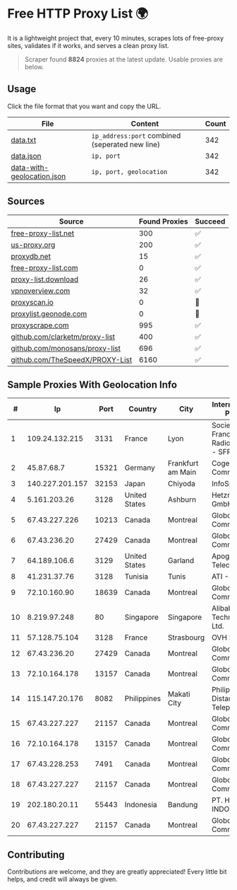 
# Free HTTP Proxy List 🌍

It is a lightweight project that, every 10 minutes, scrapes lots of free-proxy sites, validates if it works, and serves a clean proxy list.


> Scraper found **8824** proxies at the latest update. Usable proxies are below.

## Usage

Click the file format that you want and copy the URL.


|File|Content|Count|
|----|-------|-----|
|[data.txt](https://raw.githubusercontent.com/themiralay/Proxy-List-World/master/data.txt)|`ip_address:port` combined (seperated new line)|342|
|[data.json](https://raw.githubusercontent.com/themiralay/Proxy-List-World/master/data.json)|`ip, port`|342|
|[data-with-geolocation.json](https://raw.githubusercontent.com/themiralay/Proxy-List-World/master/data-with-geolocation.json)|`ip, port, geolocation`|342|

## Sources

|Source|Found Proxies|Succeed|
|------|-------------|-------|
|[free-proxy-list.net](https://free-proxy-list.net)|300|✅|
|[us-proxy.org](https://www.us-proxy.org)|200|✅|
|[proxydb.net](http://proxydb.net)|15|✅|
|[free-proxy-list.com](https://free-proxy-list.com/?page=&port=&type%5B%5D=http&type%5B%5D=https&up_time=0&search=Search)|0|✅|
|[proxy-list.download](https://www.proxy-list.download/HTTP)|26|✅|
|[vpnoverview.com](https://vpnoverview.com/privacy/anonymous-browsing/free-proxy-servers)|32|✅|
|[proxyscan.io](https://www.proxyscan.io)|0|🚫|
|[proxylist.geonode.com](https://proxylist.geonode.com/api/proxy-list?limit=300&page=1&sort_by=lastChecked&sort_type=desc&protocols=http,https)|0|🚫|
|[proxyscrape.com](https://api.proxyscrape.com/v2/?request=displayproxies&protocol=http&timeout=10000&country=all&ssl=all&anonymity=all)|995|✅|
|[github.com/clarketm/proxy-list](https://raw.githubusercontent.com/clarketm/proxy-list/master/proxy-list-raw.txt)|400|✅|
|[github.com/monosans/proxy-list](https://raw.githubusercontent.com/monosans/proxy-list/main/proxies/http.txt)|696|✅|
|[github.com/TheSpeedX/PROXY-List](https://raw.githubusercontent.com/TheSpeedX/PROXY-List/master/http.txt)|6160|✅|


## Sample Proxies With Geolocation Info

|#|Ip|Port|Country|City|Internet Service Provider|
|-|--|----|-------|----|-------------------------|
|1|109.24.132.215|3131|France|Lyon|Societe Francaise Du Radiotelephone - SFR SA|
|2|45.87.68.7|15321|Germany|Frankfurt am Main|Cogent Communications|
|3|140.227.201.157|32153|Japan|Chiyoda|InfoSphere|
|4|5.161.203.26|3128|United States|Ashburn|Hetzner Online GmbH|
|5|67.43.227.226|10213|Canada|Montreal|GloboTech Communications|
|6|67.43.236.20|27429|Canada|Montreal|GloboTech Communications|
|7|64.189.106.6|3129|United States|Garland|Apogee Telecom Inc.|
|8|41.231.37.76|3128|Tunisia|Tunis|ATI - ISP|
|9|72.10.160.90|18639|Canada|Montreal|GloboTech Communications|
|10|8.219.97.248|80|Singapore|Singapore|Alibaba (US) Technology Co., Ltd.|
|11|57.128.75.104|3128|France|Strasbourg|OVH SAS|
|12|67.43.236.20|27429|Canada|Montreal|GloboTech Communications|
|13|72.10.164.178|13157|Canada|Montreal|GloboTech Communications|
|14|115.147.20.176|8082|Philippines|Makati City|Philippine Long Distance Telephone Co.|
|15|67.43.227.227|21157|Canada|Montreal|GloboTech Communications|
|16|72.10.164.178|13157|Canada|Montreal|GloboTech Communications|
|17|67.43.228.253|7491|Canada|Montreal|GloboTech Communications|
|18|67.43.227.227|21157|Canada|Montreal|GloboTech Communications|
|19|202.180.20.11|55443|Indonesia|Bandung|PT. HIPERNET INDODATA|
|20|67.43.227.227|21157|Canada|Montreal|GloboTech Communications|



## Contributing

Contributions are welcome, and they are greatly appreciated! Every
little bit helps, and credit will always be given.

